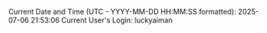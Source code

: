 Current Date and Time (UTC - YYYY-MM-DD HH:MM:SS formatted): 2025-07-06 21:53:06
Current User's Login: luckyaiman
